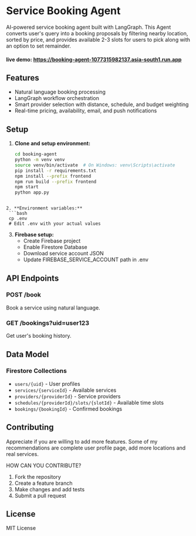 # Service Booking Agent

AI-powered service booking agent built with LangGraph. This Agent converts user's query into a booking proposals by filtering nearby location, sorted by price, and provides available 2-3 slots for users to pick along with an option to set remainder.  

#### live demo: https://booking-agent-1077315982137.asia-south1.run.app

## Features

- Natural language booking processing
- LangGraph workflow orchestration
- Smart provider selection with distance, schedule, and budget weighting
- Real-time pricing, availability, email, and push notifications


## Setup

1. **Clone and setup environment:**
   ```bash
   cd booking-agent
   python -m venv venv
   source venv/bin/activate  # On Windows: venv\Scripts\activate
   pip install -r requirements.txt
   npm install --prefix frontend
   npm run build --prefix frontend
   npm start
   python app.py
  ```

2. **Environment variables:**
   ```bash
   cp .env
   # Edit .env with your actual values
   ```

3. **Firebase setup:**
   - Create Firebase project
   - Enable Firestore Database
   - Download service account JSON
   - Update FIREBASE_SERVICE_ACCOUNT path in .env


## API Endpoints

### POST /book
Book a service using natural language.

### GET /bookings?uid=user123
Get user's booking history.

## Data Model

### Firestore Collections

- `users/{uid}` - User profiles
- `services/{serviceId}` - Available services
- `providers/{providerId}` - Service providers
- `schedules/{providerId}/slots/{slotId}` - Available time slots
- `bookings/{bookingId}` - Confirmed bookings


## Contributing


Appreciate if you are willing to add more features. Some of my recommendations are complete user profile page, add more locations and real services.

HOW CAN YOU CONTRIBUTE?  

1. Fork the repository
2. Create a feature branch
3. Make changes and add tests
4. Submit a pull request

## License
MIT License

